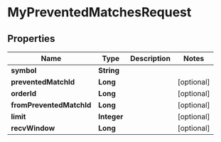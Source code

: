 

# MyPreventedMatchesRequest


## Properties

| Name | Type | Description | Notes |
|------------ | ------------- | ------------- | -------------|
|**symbol** | **String** |  |  |
|**preventedMatchId** | **Long** |  |  [optional] |
|**orderId** | **Long** |  |  [optional] |
|**fromPreventedMatchId** | **Long** |  |  [optional] |
|**limit** | **Integer** |  |  [optional] |
|**recvWindow** | **Long** |  |  [optional] |



